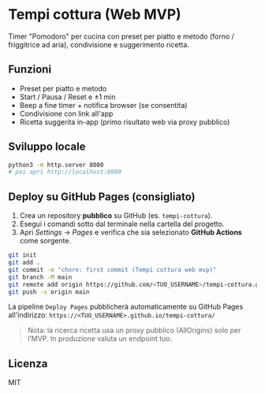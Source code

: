 # Tempi cottura (Web MVP)

Timer "Pomodoro" per cucina con preset per piatto e metodo (forno / friggitrice ad aria), condivisione e suggerimento ricetta.

## Funzioni
- Preset per piatto e metodo
- Start / Pausa / Reset e ±1 min
- Beep a fine timer + notifica browser (se consentita)
- Condivisione con link all'app
- Ricetta suggerita in-app (primo risultato web via proxy pubblico)

## Sviluppo locale
```bash
python3 -m http.server 8000
# poi apri http://localhost:8000
```

## Deploy su GitHub Pages (consigliato)
1. Crea un repository **pubblico** su GitHub (es. `tempi-cottura`).
2. Esegui i comandi sotto dal terminale nella cartella del progetto.
3. Apri *Settings → Pages* e verifica che sia selezionato **GitHub Actions** come sorgente.

```bash
git init
git add .
git commit -m "chore: first commit (Tempi cottura web mvp)"
git branch -M main
git remote add origin https://github.com/<TUO_USERNAME>/tempi-cottura.git
git push -u origin main
```

La pipeline `Deploy Pages` pubblicherà automaticamente su GitHub Pages all'indirizzo:
`https://<TUO_USERNAME>.github.io/tempi-cottura/`

> Nota: la ricerca ricetta usa un proxy pubblico (AllOrigins) solo per l’MVP. In produzione valuta un endpoint tuo.

## Licenza
MIT
